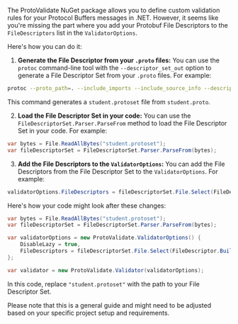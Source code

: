 The ProtoValidate NuGet package allows you to define custom validation rules for your Protocol Buffers messages in .NET. However, it seems like you're missing the part where you add your Protobuf File Descriptors to the `FileDescriptors` list in the `ValidatorOptions`.

Here's how you can do it:

1. **Generate the File Descriptor from your `.proto` files:** You can use the `protoc` command-line tool with the `--descriptor_set_out` option to generate a File Descriptor Set from your `.proto` files. For example:

```bash
protoc --proto_path=. --include_imports --include_source_info --descriptor_set_out=student.protoset student.proto
```

This command generates a `student.protoset` file from `student.proto`.

2. **Load the File Descriptor Set in your code:** You can use the `FileDescriptorSet.Parser.ParseFrom` method to load the File Descriptor Set in your code. For example:

```csharp
var bytes = File.ReadAllBytes("student.protoset");
var fileDescriptorSet = FileDescriptorSet.Parser.ParseFrom(bytes);
```

3. **Add the File Descriptors to the `ValidatorOptions`:** You can add the File Descriptors from the File Descriptor Set to the `ValidatorOptions`. For example:

```csharp
validatorOptions.FileDescriptors = fileDescriptorSet.File.Select(FileDescriptor.BuildFrom).ToList();
```

Here's how your code might look after these changes:

```csharp
var bytes = File.ReadAllBytes("student.protoset");
var fileDescriptorSet = FileDescriptorSet.Parser.ParseFrom(bytes);

var validatorOptions = new ProtoValidate.ValidatorOptions() {
    DisableLazy = true,
    FileDescriptors = fileDescriptorSet.File.Select(FileDescriptor.BuildFrom).ToList()
};

var validator = new ProtoValidate.Validator(validatorOptions);
```

In this code, replace `"student.protoset"` with the path to your File Descriptor Set.

Please note that this is a general guide and might need to be adjusted based on your specific project setup and requirements.